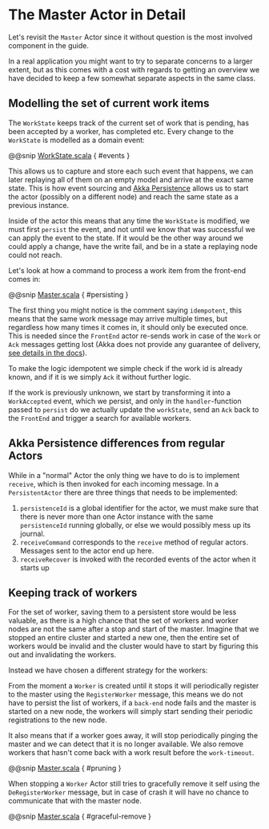 # The Master Actor in Detail

Let's revisit the `Master` Actor since it without question is the most involved component in the guide.

In a real application you might want to try to separate concerns to a larger extent, but as this comes with a cost with regards to getting an overview we have decided to keep a few somewhat separate aspects in the same class.

## Modelling the set of current work items 

The `WorkState` keeps track of the current set of work that is pending, has been accepted by a worker, has completed etc. Every change to the `WorkState` is modelled as a domain event: 

@@snip [WorkState.scala]($g8src$/scala/worker/WorkState.scala) { #events }

This allows us to capture and store each such event that happens, we can later replaying all of them on an empty model and arrive at the exact same state. This is how event sourcing and [Akka Persistence](http://doc.akka.io/docs/akka/current/scala/persistence.html) allows us to start the actor (possibly on a different node) and reach the same state as a previous instance.

Inside of the actor this means that any time the `WorkState` is modified, we must first `persist` the event, and not until we know that was successful we can apply the event to the state. If it would be the other way around we could apply a change, have the write fail, and be in a state a replaying node could not reach.

Let's look at how a command to process a work item from the front-end comes in:

@@snip [Master.scala]($g8src$/scala/worker/Master.scala) { #persisting }

The first thing you might notice is the comment saying `idempotent`, this means that the same work message may arrive multiple times, but regardless how many times it comes in, it should only be executed once. This is needed since the `FrontEnd` actor re-sends work in case of the `Work` or `Ack` messages getting lost (Akka does not provide any guarantee of delivery, [see details in the docs](http://doc.akka.io/docs/akka/current/scala/general/message-delivery-reliability.html#discussion-why-no-guaranteed-delivery-)).

To make the logic idempotent we simple check if the work id is already known, and if it is we simply `Ack` it without further logic.

If the work is previously unknown, we start by transforming it into a `WorkAccepted` event, which we persist, and only in the `handler`-function passed to `persist` do we actually update the `workState`, send an `Ack` back to the `FrontEnd` and trigger a search for available workers.


## Akka Persistence differences from regular Actors

While in a "normal" Actor the only thing we have to do is to implement `receive`, which is then invoked for each incoming message. In a `PersistentActor` there are three things that needs to be implemented:

 1. `persistenceId` is a global identifier for the actor, we must make sure that there is never more than one Actor instance with the same `persistenceId` running globally, or else we would possibly mess up its journal.
 1. `receiveCommand` corresponds to the `receive` method of regular actors. Messages sent to the actor end up here. 
 1. `receiveRecover` is invoked with the recorded events of the actor when it starts up 

## Keeping track of workers

For the set of worker, saving them to a persistent store would be less valuable, as there is a high chance that the set of workers and worker nodes are not the same after a stop and start of the master. Imagine that we stopped an entire cluster and started a new one, then the entire set of workers would be invalid and the cluster would have to start by figuring this out and invalidating the workers. 

Instead we have chosen a different strategy for the workers:  

From the moment a `Worker` is created until it stops it will periodically register to the master using the `RegisterWorker` message, this means we do not have to persist the list of workers, if a `back-end` node fails and the master is started on a new node, the workers will simply start sending their periodic registrations to the new node.

It also means that if a worker goes away, it will stop periodically pinging the master and we can detect that it is no longer available. We also remove workers that hasn't come back with a work result before the `work-timeout`.

@@snip [Master.scala]($g8src$/scala/worker/Master.scala) { #pruning }

When stopping a `Worker` Actor still tries to gracefully remove it self using the `DeRegisterWorker` message, but in case of crash it will have no chance to communicate that with the master node.

@@snip [Master.scala]($g8src$/scala/worker/Master.scala) { #graceful-remove }


